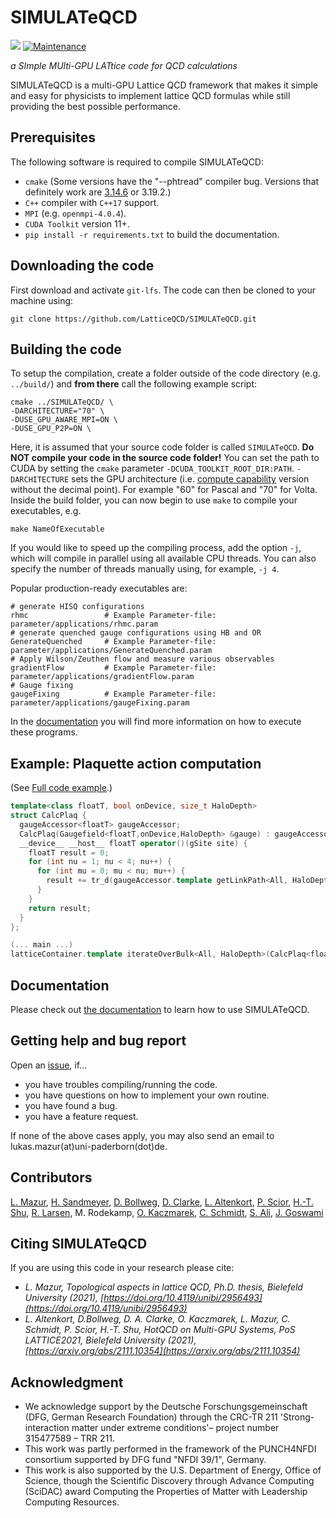 # SIMULATeQCD


[![](https://img.shields.io/badge/docs-dev-blue.svg)](https://latticeqcd.github.io/SIMULATeQCD)
[![Maintenance](https://img.shields.io/badge/Maintained%3F-yes-green.svg)](https://github.com/LatticeQCD/SIMULATeQCD/commits/main)


*a SImple MUlti-GPU LATtice code for QCD calculations*


SIMULATeQCD is a multi-GPU Lattice QCD framework that makes it simple and easy for physicists to implement lattice QCD formulas while still providing the best possible performance.


## Prerequisites

The following software is required to compile SIMULATeQCD:

* `cmake` (Some versions have the "--phtread" compiler bug. Versions that definitely work are [3.14.6](https://gitlab.kitware.com/cmake/cmake/tree/v3.14.6) or 3.19.2.)
* `C++` compiler with `C++17` support.
* `MPI` (e.g. `openmpi-4.0.4`).
* `CUDA Toolkit` version 11+. 
* `pip install -r requirements.txt` to build the documentation.

## Downloading the code


First download and activate `git-lfs`. The code can then be cloned to your machine using:
```shell
git clone https://github.com/LatticeQCD/SIMULATeQCD.git
```


## Building the code

To setup the compilation, create a folder outside of the code directory (e.g. `../build/`) and **from there** call the following example script: 
```shell
cmake ../SIMULATeQCD/ \
-DARCHITECTURE="70" \
-DUSE_GPU_AWARE_MPI=ON \
-DUSE_GPU_P2P=ON \
``` 
Here, it is assumed that your source code folder is called `SIMULATeQCD`. **Do NOT compile your code in the source code folder!**
You can set the path to CUDA by setting the `cmake` parameter `-DCUDA_TOOLKIT_ROOT_DIR:PATH`.
`-DARCHITECTURE` sets the GPU architecture (i.e. [compute capability](https://en.wikipedia.org/wiki/CUDA#GPUs_supported) version without the decimal point). For example "60" for Pascal and "70" for Volta. 
Inside the build folder, you can now begin to use `make` to compile your executables, e.g. 
```shell
make NameOfExecutable
```
If you would like to speed up the compiling process, add the option `-j`, which will compile in parallel using all available CPU threads. You can also specify the number of threads manually using, for example, `-j 4`.

Popular production-ready executables are:
```Shell
# generate HISQ configurations
rhmc                 # Example Parameter-file: parameter/applications/rhmc.param
# generate quenched gauge configurations using HB and OR
GenerateQuenched     # Example Parameter-file: parameter/applications/GenerateQuenched.param
# Apply Wilson/Zeuthen flow and measure various observables
gradientFlow         # Example Parameter-file: parameter/applications/gradientFlow.param
# Gauge fixing
gaugeFixing          # Example Parameter-file: parameter/applications/gaugeFixing.param
```
In the [documentation](https://latticeqcd.github.io/SIMULATeQCD/03_applications/applications.html) you will find more information on how to execute these programs.

## Example: Plaquette action computation

(See [Full code example](https://github.com/LatticeQCD/SIMULATeQCD/blob/main/src/examples/main_plaquette.cu).)

```C++
template<class floatT, bool onDevice, size_t HaloDepth>
struct CalcPlaq {
  gaugeAccessor<floatT> gaugeAccessor;
  CalcPlaq(Gaugefield<floatT,onDevice,HaloDepth> &gauge) : gaugeAccessor(gauge.getAccessor()){}
  __device__ __host__ floatT operator()(gSite site) {
    floatT result = 0;
    for (int nu = 1; nu < 4; nu++) {
      for (int mu = 0; mu < nu; mu++) {
        result += tr_d(gaugeAccessor.template getLinkPath<All, HaloDepth>(site, mu, nu, Back(mu), Back(nu)));
      }
    }
    return result;
  }
};

(... main ...)
latticeContainer.template iterateOverBulk<All, HaloDepth>(CalcPlaq<floatT, HaloDepth>(gauge))
```


## Documentation

Please check out [the documentation](https://latticeqcd.github.io/SIMULATeQCD) to learn how to use SIMULATeQCD.

## Getting help and bug report
Open an [issue](https://github.com/LatticeQCD/SIMULATeQCD/issues), if...
- you have troubles compiling/running the code.
- you have questions on how to implement your own routine.
- you have found a bug.
- you have a feature request.

If none of the above cases apply, you may also send an email to lukas.mazur(at)uni-paderborn(dot)de.


## Contributors

[L. Mazur](https://github.com/lukas-mazur), [H. Sandmeyer](https://github.com/hsandmeyer), [D. Bollweg](https://github.com/dbollweg), [D. Clarke](https://github.com/clarkedavida), [L. Altenkort](https://github.com/luhuhis), [P. Scior](https://github.com/philomat), [H.-T. Shu](https://github.com/haitaoshu), [R. Larsen](https://github.com/RasmusNL), M. Rodekamp, [O. Kaczmarek](https://github.com/olaf-kaczmarek), [C. Schmidt](https://github.com/schmidt74), [S. Ali](https://github.com/Sajidali1031), [J. Goswami](https://github.com/jishnuxx)

## Citing SIMULATeQCD

If you are using this code in your research please cite:

- *L. Mazur, Topological aspects in lattice QCD, Ph.D. thesis, Bielefeld University (2021), [https://doi.org/10.4119/unibi/2956493](https://doi.org/10.4119/unibi/2956493)*
- *L. Altenkort, D.Bollweg, D. A. Clarke, O. Kaczmarek, L. Mazur, C. Schmidt, P. Scior, H.-T. Shu, HotQCD on Multi-GPU Systems, PoS LATTICE2021, Bielefeld University (2021), [https://arxiv.org/abs/2111.10354](https://arxiv.org/abs/2111.10354)*

## Acknowledgment

- We acknowledge support by the Deutsche Forschungsgemeinschaft (DFG, German Research Foundation) through the CRC-TR 211 'Strong-interaction matter under extreme conditions'– project number 315477589 – TRR 211.
- This work was partly performed in the framework of the PUNCH4NFDI consortium supported by DFG fund "NFDI 39/1", Germany.
- This work is also supported by the U.S. Department of Energy, Office of Science, though the Scientific Discovery through Advance Computing (SciDAC) award 
Computing the Properties of Matter with Leadership Computing Resources. 
